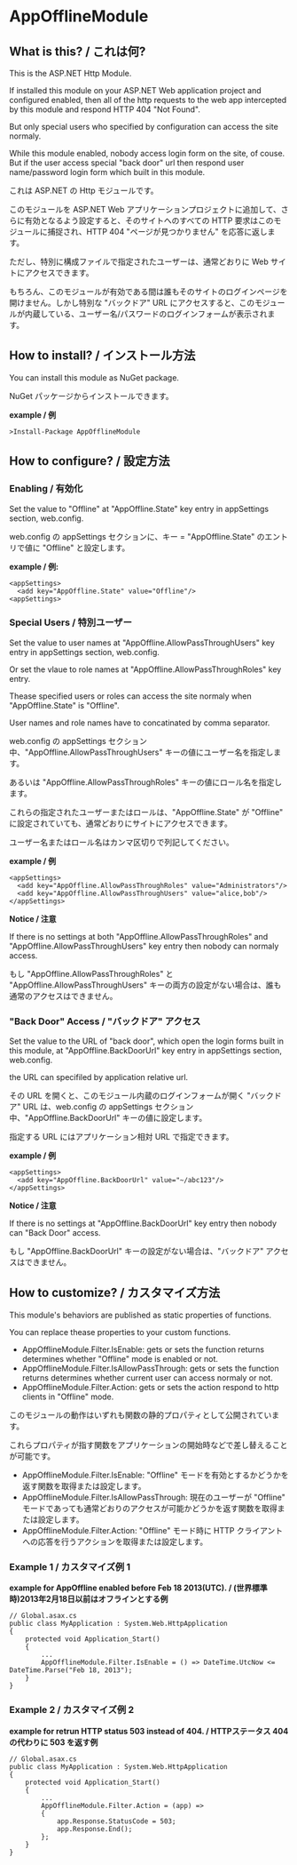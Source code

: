 # AppOfflineModule

## What is this? / これは何?

This is the ASP.NET Http Module.

If installed this module on your ASP.NET Web application project and configured enabled, then all of the http requests to the web app intercepted by this module and respond HTTP 404 "Not Found".

But only special users who specified by configuration can access the site normaly.

While this module enabled, nobody access login form on the site, of couse. But if the user access special "back door" url then respond user name/password login form which built in this module.

これは ASP.NET の Http モジュールです。

このモジュールを ASP.NET Web アプリケーションプロジェクトに追加して、さらに有効となるよう設定すると、そのサイトへのすべての HTTP 要求はこのモジュールに捕捉され、HTTP 404 "ページが見つかりません" を応答に返します。

ただし、特別に構成ファイルで指定されたユーザーは、通常どおりに Web サイトにアクセスできます。

もちろん、このモジュールが有効である間は誰もそのサイトのログインページを開けません。しかし特別な "バックドア" URL にアクセスすると、このモジュールが内蔵している、ユーザー名/パスワードのログインフォームが表示されます。

## How to install? / インストール方法

You can install this module as NuGet package.

NuGet パッケージからインストールできます。

**example / 例**

    >Install-Package AppOfflineModule

## How to configure? / 設定方法

### Enabling / 有効化

Set the value to "Offline" at "AppOffline.State" key entry in appSettings section, web.config.

web.config の appSettings セクションに、キー = "AppOffline.State" のエントリで値に "Offline" と設定します。

**example / 例:**

    <appSettings>
      <add key="AppOffline.State" value="Offline"/>
    <appSettings>

### Special Users / 特別ユーザー

Set the value to user names at "AppOffline.AllowPassThroughUsers" key entry in appSettings section, web.config.

Or set the vlaue to role names at "AppOffline.AllowPassThroughRoles" key entry.

Thease specified users or roles can access the site normaly when "AppOffline.State" is "Offline".

User names and role names have to  concatinated by comma separator.

web.config の appSettings セクション中、"AppOffline.AllowPassThroughUsers" キーの値にユーザー名を指定します。

あるいは "AppOffline.AllowPassThroughRoles" キーの値にロール名を指定します。

これらの指定されたユーザーまたはロールは、"AppOffline.State" が "Offline" に設定されていても、通常どおりにサイトにアクセスできます。

ユーザー名またはロール名はカンマ区切りで列記してください。

**example / 例**

    <appSettings>
      <add key="AppOffline.AllowPassThroughRoles" value="Administrators"/>
      <add key="AppOffline.AllowPassThroughUsers" value="alice,bob"/>
    </appSettings>

**Notice / 注意**

If there is no settings at both "AppOffline.AllowPassThroughRoles" and "AppOffline.AllowPassThroughUsers" key entry then nobody can normaly access.

もし "AppOffline.AllowPassThroughRoles" と "AppOffline.AllowPassThroughUsers" キーの両方の設定がない場合は、誰も通常のアクセスはできません。

### "Back Door" Access / "バックドア" アクセス

Set the value to the URL of "back door", which open the login forms built in this module, at "AppOffline.BackDoorUrl" key entry in appSettings section, web.config.

the URL can specifiled by application relative url.

その URL を開くと、このモジュール内蔵のログインフォームが開く "バックドア" URL は、web.config の appSettings セクション中、"AppOffline.BackDoorUrl" キーの値に設定します。

指定する URL にはアプリケーション相対 URL で指定できます。

**example / 例**

    <appSettings>
      <add key="AppOffline.BackDoorUrl" value="~/abc123"/>
    </appSettings>

**Notice / 注意**

If there is no settings at "AppOffline.BackDoorUrl" key entry then nobody can "Back Door" access.

もし "AppOffline.BackDoorUrl" キーの設定がない場合は、"バックドア" アクセスはできません。


## How to customize? / カスタマイズ方法

This module's behaviors are published as static properties of functions.

You can replace thease properties to your custom functions.

- AppOfflineModule.Filter.IsEnable: gets or sets the function returns determines whether "Offline" mode is enabled or not.
- AppOfflineModule.Filter.IsAllowPassThrough: gets or sets the function returns determines whether current user can access normaly or not.
- AppOfflineModule.Filter.Action: gets or sets the action respond to http clients in "Offline" mode.

このモジュールの動作はいずれも関数の静的プロパティとして公開されています。

これらプロパティが指す関数をアプリケーションの開始時などで差し替えることが可能です。

- AppOfflineModule.Filter.IsEnable: "Offline" モードを有効とするかどうかを返す関数を取得または設定します。
- AppOfflineModule.Filter.IsAllowPassThrough: 現在のユーザーが "Offline" モードであっても通常どおりのアクセスが可能かどうかを返す関数を取得または設定します。
- AppOfflineModule.Filter.Action: "Offline" モード時に HTTP クライアントへの応答を行うアクションを取得または設定します。

### Example 1 / カスタマイズ例 1

**example for AppOffline enabled before Feb 18 2013(UTC). / (世界標準時)2013年2月18日以前はオフラインとする例**

    // Global.asax.cs
    public class MyApplication : System.Web.HttpApplication
    {
        protected void Application_Start()
        {
            ...
            AppOfflineModule.Filter.IsEnable = () => DateTime.UtcNow <= DateTime.Parse("Feb 18, 2013");
        }
    }

### Example 2 / カスタマイズ例 2

**example for retrun HTTP status 503 instead of 404. / HTTPステータス 404 の代わりに 503 を返す例**

    // Global.asax.cs
    public class MyApplication : System.Web.HttpApplication
    {
        protected void Application_Start()
        {
            ...
            AppOfflineModule.Filter.Action = (app) =>
            {
                app.Response.StatusCode = 503;
                app.Response.End();
            };
        }
    }


